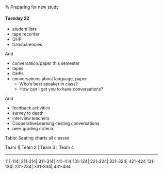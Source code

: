 % Preparing for new study

#### Tuesday 22

* student lists
* tape recorder
* OHP
* transparencies

And

* conversation/paper this semester
* tapes
* OHPs
* conversations about language, paper
  * Who's best speaker in class?
  * How can I get you to have conversations?

And

* feedback activities
* survey to death
* interview teachers
* CooperativeLearning-testing conversations
* peer grading criteria

Table: Seating charts all classes

 Team 1|   Team 2 |   Team 3 |   Team 4
--------- ---------- ---------- --------
111-114|   211-214|   311-314|  411-414
131-124|   221-224|   321-324|  421-424
131-134|   231-234|   331-334|  431-434

